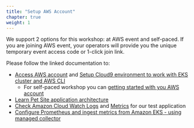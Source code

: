```yaml
---
title: "Setup AWS Account" 
chapter: true
weight: 1
---
```


We support 2 options for this workshop: at AWS event and self-paced. If you are joining AWS event, your operators will provide you the unique temporary event access code or 1-click join link. 

Please follow the linked documentation to:
* [Access AWS account](https://catalog.workshops.aws/observability/en-US/workshopstudio) and [Setup Cloud9 environment to work with EKS cluster and AWS CLI](https://catalog.workshops.aws/observability/en-US/workshopstudio/setup-cloud9)
    * For self-paced workshop you can [getting started with you AWS account](https://catalog.workshops.aws/observability/en-US/installation)
* [Learn Pet Site application architecture](https://catalog.workshops.aws/observability/en-US/architecture)
* [Check Amazon Cloud Watch Logs](https://catalog.workshops.aws/observability/en-US/aws-native/logs) and [Metrics](https://catalog.workshops.aws/observability/en-US/aws-native/metrics) for our test application
* [Configure Prometheus and ingest metrics from Amazon EKS - using managed collector](https://catalog.workshops.aws/observability/en-US/aws-managed-oss/amp)

